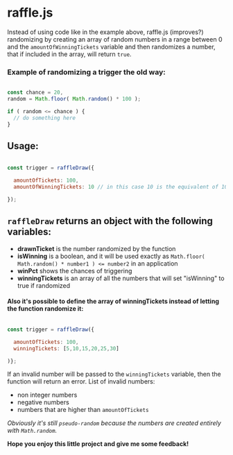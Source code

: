 # raffle.js

Instead of using code like in the example above, raffle.js (improves?) randomizing by creating an array of random numbers in a range between 0 and the `amountOfWinningTickets` variable and then randomizes a number, that if included in the array, will return `true`.

### Example of randomizing a trigger the old way:
```js

const chance = 20,
random = Math.floor( Math.random() * 100 );

if ( random <= chance ) {
  // do something here
}

```

## Usage:
```js

const trigger = raffleDraw({

  amountOfTickets: 100,
  amountOfWinningTickets: 10 // in this case 10 is the equivalent of 10%

});

```
## `raffleDraw` returns an object with the following variables:
* **drawnTicket** is the number randomized by the function
* **isWinning** is a boolean, and it will be used exactly as `Math.floor( Math.random() * number1 ) <= number2` in an application
* **winPct** shows the chances of triggering
* **winningTickets** is an array of all the numbers that will set "isWinning" to true if randomized

#### Also it's possible to define the array of winningTickets instead of letting the function randomize it:
```js

const trigger = raffleDraw({

  amountOfTickets: 100,
  winningTickets: [5,10,15,20,25,30]

)};

```
If an invalid number will be passed to the `winningTickets` variable, then the function will return an error.
List of invalid numbers:
- non integer numbers
- negative numbers
- numbers that are higher than `amountOfTickets`

*Obviously it's still `pseudo-random` because the numbers are created entirely with `Math.random`.*

**Hope you enjoy this little project and give me some feedback!**
